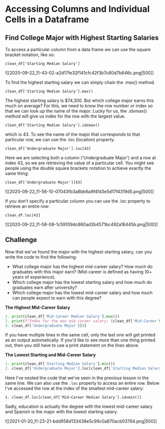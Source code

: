 # Accessing Columns and Individual Cells in a Dataframe

## Find College Major with Highest Starting Salaries

To access a particular column from a data frame we can use the square bracket notation, like so:

`clean_df['Starting Median Salary']`

![[2020-09-22_11-43-02-a2d17fe32f141cfc42f3b7c60d7b646c.png|500]]

To find the highest starting salary we can simply chain the .max() method.

`clean_df['Starting Median Salary'].max()`

The highest starting salary is $74,300. But which college major earns this much on average? For this, we need to know the row number or index so that we can look up the name of the major. Lucky for us, the .idxmax() method will give us index for the row with the largest value.

`clean_df['Starting Median Salary'].idxmax()`

which is 43. To see the name of the major that corresponds to that particular row, we can use the .loc (location) property.

`clean_df['Undergraduate Major'].loc[43]`

Here we are selecting both a column ('Undergraduate Major') and a row at index 43, so we are retrieving the value of a particular cell. You might see people using the double square brackets notation to achieve exactly the same thing: 

`clean_df['Undergraduate Major'][43]`

![[2020-09-22_11-56-10-07043fb3a8bb6a9f4fd3e5d17f4319d5.png|500]]

If you don't specify a particular column you can use the .loc property to retrieve an entire row:

`clean_df.loc[43]`

![[2020-09-22_11-58-08-1c59109dc860ad3b4571bc492a16445b.png|500]]

## Challenge

Now that we've found the major with the highest starting salary, can you write the code to find the following:

- What college major has the highest mid-career salary? How much do graduates with this major earn? (Mid-career is defined as having 10+ years of experience).
- Which college major has the lowest starting salary and how much do graduates earn after university?
- Which college major has the lowest mid-career salary and how much can people expect to earn with this degree?

**The Highest Mid-Career Salary**

```python
1. print(clean_df['Mid-Career Median Salary'].max())
2. print(f"Index for the max mid career salary: {clean_df['Mid-Career Median Salary'].idxmax()}")
3. clean_df['Undergraduate Major'][8]
```

If you have multiple lines in the same cell, only the last one will get printed as an output automatically. If you'd like to see more than one thing printed out, then you still have to use a print statement on the lines above.

**The Lowest Starting and Mid-Career Salary**

```python
1. print(clean_df['Starting Median Salary'].min())
2. clean_df['Undergraduate Major'].loc[clean_df['Starting Median Salary'].idxmin()]
```

Here I've nested the code that we've seen in the previous lesson in the same line. We can also use the `.loc` property to access an entire row. Below I've accessed the row at the index of the smallest mid-career salary:

`1. clean_df.loc[clean_df['Mid-Career Median Salary'].idxmin()]`

Sadly, education is actually the degree with the lowest mid-career salary and Spanish is the major with the lowest starting salary.

![[2021-01-20_11-23-21-bdd958d133438e5c99c0a870acb03764.png|500]]